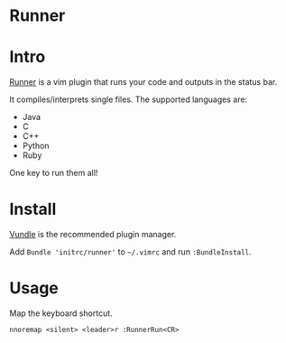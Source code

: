 Runner
======

# Intro
[Runner](https://github.com/initrc/runner) is a vim plugin that runs your code and outputs in the status bar.

It compiles/interprets single files. The supported languages are:

* Java
* C
* C++
* Python
* Ruby

One key to run them all!

# Install
[Vundle](https://github.com/gmarik/vundle) is the recommended plugin manager.

Add `Bundle 'initrc/runner'` to `~/.vimrc` and run `:BundleInstall`.

# Usage
Map the keyboard shortcut.

```
nnoremap <silent> <leader>r :RunnerRun<CR>
```
